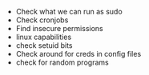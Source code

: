 * Check what we can run as sudo
* Check cronjobs
* Find insecure permissions
* linux capabilities
* check setuid bits
* Check around for creds in config files
* check for random programs
